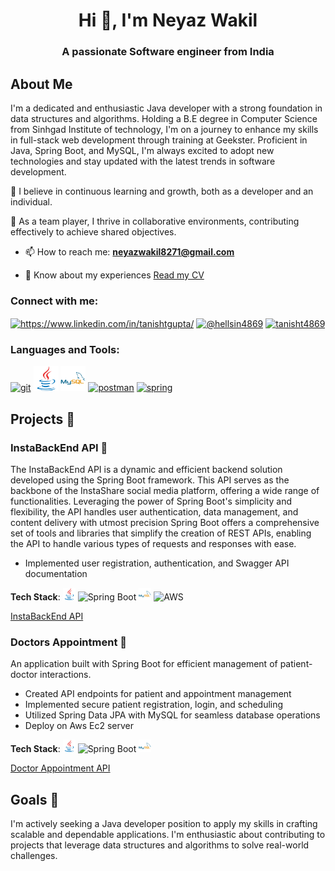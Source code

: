 <h1 align="center">Hi 👋, I'm Neyaz Wakil</h1>
<h3 align="center">A passionate Software engineer from India</h3>


## About Me

I'm a dedicated and enthusiastic Java developer with a strong foundation in data structures and algorithms. Holding a B.E degree in Computer Science from Sinhgad Institute of technology, I'm on a journey to enhance my skills in full-stack web development through training at Geekster. Proficient in Java, Spring Boot, and MySQL, I'm always excited to adopt new technologies and stay updated with the latest trends in software development.

🌱 I believe in continuous learning and growth, both as a developer and an individual.

🤝 As a team player, I thrive in collaborative environments, contributing effectively to achieve shared objectives.




- 📫 How to reach me: **neyazwakil8271@gmail.com**

- 📄 Know about my experiences [Read my CV](https://docs.google.com/document/d/1EIpiASgfZKN13DTMkOstDEJcx1CAwZ19wOggwcJNLGc/edit)

<h3 align="left">Connect with me:</h3>
<p align="left">
  <a href="https://www.linkedin.com/in/neyaz-wakil-2063691a6/" target="_blank"><img align="center" src="https://raw.githubusercontent.com/rahuldkjain/github-profile-readme-generator/master/src/images/icons/Social/linked-in-alt.svg" alt="https://www.linkedin.com/in/tanishtgupta/" height="30" width="40" /></a>
  <a href="https://www.hackerrank.com/neyazwakil8271" target="_blank"><img align="center" src="https://raw.githubusercontent.com/rahuldkjain/github-profile-readme-generator/master/src/images/icons/Social/hackerrank.svg" alt="@hellsin4869" height="30" width="40" /></a>
  <a href="https://leetcode.com/neyazwakil/" target="_blank"><img align="center" src="https://raw.githubusercontent.com/rahuldkjain/github-profile-readme-generator/master/src/images/icons/Social/leet-code.svg" alt="tanisht4869" height="30" width="40" /></a>
</p>

<h3 align="left">Languages and Tools:</h3>
<p align="left">
  <a href="https://git-scm.com/" target="_blank" rel="noreferrer"><img src="https://www.vectorlogo.zone/logos/git-scm/git-scm-icon.svg" alt="git" width="40" height="40"/></a>
  <a href="https://www.java.com" target="_blank" rel="noreferrer"><img src="https://raw.githubusercontent.com/devicons/devicon/master/icons/java/java-original.svg" alt="java" width="40" height="40"/></a>
  <a href="https://www.mysql.com/" target="_blank" rel="noreferrer"><img src="https://raw.githubusercontent.com/devicons/devicon/master/icons/mysql/mysql-original-wordmark.svg" alt="mysql" width="40" height="40"/></a>
  <a href="https://postman.com" target="_blank" rel="noreferrer"><img src="https://www.vectorlogo.zone/logos/getpostman/getpostman-icon.svg" alt="postman" width="40" height="40"/></a>
  <a href="https://spring.io/" target="_blank" rel="noreferrer"><img src="https://www.vectorlogo.zone/logos/springio/springio-icon.svg" alt="spring" width="40" height="40"/></a>
</p>



## Projects 🔧

### InstaBackEnd API 📝

The InstaBackEnd  API is a dynamic and efficient backend solution developed using the Spring Boot framework. This API serves as the backbone of the InstaShare social media platform, offering a wide range of functionalities. Leveraging the power of Spring Boot's simplicity and flexibility, the API handles user authentication, data management, and content delivery with utmost precision Spring Boot offers a comprehensive set of tools and libraries that simplify the creation of REST APIs, enabling the API to handle various types of requests and responses with ease.

- Implemented user registration, authentication, and Swagger API documentation


**Tech Stack**: 
<img src="https://raw.githubusercontent.com/devicons/devicon/master/icons/java/java-original.svg" alt="Java" width="20" height="20">
<img src="https://www.vectorlogo.zone/logos/springio/springio-icon.svg" alt="Spring Boot" width="20" height="20">
<img src="https://raw.githubusercontent.com/devicons/devicon/master/icons/mysql/mysql-original-wordmark.svg" alt="MySQL" width="20" height="20">
<img src="https://www.vectorlogo.zone/logos/amazon_aws/amazon_aws-ar21.svg" alt="AWS" width="20" height="20">

[InstaBackEnd API](https://github.com/Neyazwakil/assignment/tree/master/InstaBackend)

### Doctors Appointment 🏥

An application built with Spring Boot for efficient management of patient-doctor interactions.

- Created API endpoints for patient and appointment management
- Implemented secure patient registration, login, and scheduling
- Utilized Spring Data JPA with MySQL for seamless database operations
- Deploy on Aws Ec2 server

**Tech Stack**: 
<img src="https://raw.githubusercontent.com/devicons/devicon/master/icons/java/java-original.svg" alt="Java" width="20" height="20">
<img src="https://www.vectorlogo.zone/logos/springio/springio-icon.svg" alt="Spring Boot" width="20" height="20">
<img src="https://raw.githubusercontent.com/devicons/devicon/master/icons/mysql/mysql-original-wordmark.svg" alt="MySQL" width="20" height="20">

[Doctor Appointment API ](https://github.com/Neyazwakil/DoctorAppDeploy/tree/master)




## Goals 🌟

I'm actively seeking a Java developer position to apply my skills in crafting scalable and dependable applications. I'm enthusiastic about contributing to projects that leverage data structures and algorithms to solve real-world challenges.
